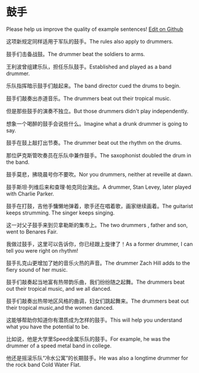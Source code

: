 # 鼓手

Please help us improve the quality of example sentences! [Edit on Github](https://github.com/jiyushe/jiyu-example-sentence-source/blob/main/chinese/gushou_1.md)

<p><span class="chinese">这项新规定同样适用于军队的鼓手。</span><span class="english">The rules also apply to drummers.</span></p>

<p><span class="chinese">鼓手们击备战鼓。</span><span class="english">The drummer beat the soldiers to arms.</span></p>

<p><span class="chinese">王利波曾组建乐队，担任乐队鼓手。</span><span class="english">Established and played as a band drummer.</span></p>

<p><span class="chinese">乐队指挥暗示鼓手们敲起来。</span><span class="english">The band director cued the drums to begin.</span></p>

<p><span class="chinese">鼓手们敲奏出赤道音乐。</span><span class="english">The drummers beat out  their tropical music.</span></p>

<p><span class="chinese">但是那些鼓手的演奏不独立。</span><span class="english">But those drummers didn't play independently.</span></p>

<p><span class="chinese">想象一个喝醉的鼓手会说些什么。</span><span class="english">Imagine what a drunk drummer is going to say.</span></p>

<p><span class="chinese">鼓手在鼓上敲打出节奏。</span><span class="english">The drummer beat out the rhythm on the drums.</span></p>

<p><span class="chinese">那位萨克斯管吹奏员在乐队中兼作鼓手。</span><span class="english">The saxophonist doubled the drum in the band.</span></p>

<p><span class="chinese">鼓手莫悲，拂晓晨号你不要吹。</span><span class="english">Nor you drummers, neither at reveille at dawn.</span></p>

<p><span class="chinese">鼓手斯坦·列维后来和查理·帕克同台演出。</span><span class="english">A drummer, Stan Levey, later played with Charlie Parker.</span></p>

<p><span class="chinese">鼓手在打鼓，吉他手慵懒地弹着，歌手还在唱着歌，画家继续画着。</span><span class="english">The guitarist keeps strumming. The singer keeps singing.</span></p>

<p><span class="chinese">这一对父子鼓手来到贝拿勒斯的集市上。</span><span class="english">The two drummers , father and son, went to Benares Fair.</span></p>

<p><span class="chinese">我做过鼓手，这里可以告诉你，你已经跟上旋律了！</span><span class="english">As a former drummer, I can tell you were right on rhythm!</span></p>

<p><span class="chinese">鼓手扎克山更增加了她的音乐火热的声音。</span><span class="english">The drummer Zach Hill adds to the fiery sound of her music.</span></p>

<p><span class="chinese">鼓手们敲奏起当地富有热带韵乐曲，我们纷纷随之起舞。</span><span class="english">The drummers beat out their tropical music, and we all danced.</span></p>

<p><span class="chinese">鼓手们敲奏出热带地区风格的曲调，妇女们跳起舞来。</span><span class="english">The drummers beat out their tropical music,and the women danced.</span></p>

<p><span class="chinese">这能够帮助你知道你有潜质成为怎样的鼓手。</span><span class="english">This will help you understand what you have the potential to be.</span></p>

<p><span class="chinese">比如说，他是大学里Speed金属乐队的鼓手。</span><span class="english">For example, he was the drummer of a speed metal band in college.</span></p>

<p><span class="chinese">他还是摇滚乐队“冷水公寓”的长期鼓手。</span><span class="english">He was also a longtime drummer for the rock band Cold Water Flat.</span></p>

